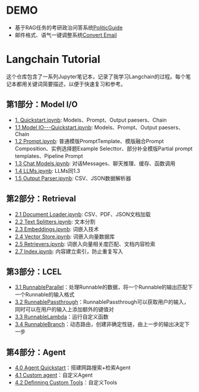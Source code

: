# DEMO

+ 基于RAG任务的考研政治问答系统[PoliticGuide](https://github.com/ustbChengzhao/Langchain_Tutorial/tree/main/PoliticGuide)
+ 邮件格式、语气一键调整系统[Convert Email](https://github.com/ustbChengzhao/Langchain_Tutorial/tree/main/Convert_email)

# Langchain Tutorial

这个仓库包含了一系列Jupyter笔记本，记录了我学习Langchain的过程。每个笔记本都用关键词简要描述，以便于快速复习和参考。

## 第1部分：Model I/O

- [1. Quickstart.ipynb](https://github.com/ustbChengzhao/Langchain_Tutorial/blob/main/langchain_tutorial/1.%20quickstart.ipynb): Models、Prompt、Output paesers、Chain
- [1.1 Model IO---Quickstart.ipynb](https://github.com/ustbChengzhao/Langchain_Tutorial/blob/main/langchain_tutorial/1.1%20Model%20IO---Quickstart%20.ipynb): Models、Prompt、Output paesers、Chain
- [1.2 Prompt.ipynb](https://github.com/ustbChengzhao/Langchain_Tutorial/blob/main/langchain_tutorial/1.2%20Prompt.ipynb): 普通模版PromptTemplate、模版融合Prompt Composition、实例选择题Example Selecttor、部分补全模版Partial prompt templates、Pipeline Prompt
- [1.3 Chat Models.ipynb](https://github.com/ustbChengzhao/Langchain_Tutorial/blob/main/langchain_tutorial/1.3%20Chat%20Models.ipynb): 对话Messages、聊天推理、缓存、函数调用
- [1.4 LLMs.ipynb](https://github.com/ustbChengzhao/Langchain_Tutorial/blob/main/langchain_tutorial/1.4%20LLMs.ipynb): LLMs同1.3
- [1.5 Output Parser.ipynb](https://github.com/ustbChengzhao/Langchain_Tutorial/blob/main/langchain_tutorial/1.5%20Output%20parser.ipynb): CSV、JSON数据解析器

## 第2部分：Retrieval

- [2.1 Document Loader.ipynb](https://github.com/ustbChengzhao/Langchain_Tutorial/blob/main/langchain_tutorial/2.1%20Document%20Loader.ipynb): CSV、PDF、JSON文档加载
- [2.2 Text Splitters.ipynb](https://github.com/ustbChengzhao/Langchain_Tutorial/blob/main/langchain_tutorial/2.2%20Text%20Splitters.ipynb): 文本分割
- [2.3 Embeddings.ipynb](https://github.com/ustbChengzhao/Langchain_Tutorial/blob/main/langchain_tutorial/2.3%20Embeddings.ipynb): 词嵌入技术
- [2.4 Vector Store.ipynb](https://github.com/ustbChengzhao/Langchain_Tutorial/blob/main/langchain_tutorial/2.4%20Vector%20Store.ipynb): 词嵌入向量数据库
- [2.5 Retrievers.ipynb](https://github.com/ustbChengzhao/Langchain_Tutorial/blob/main/langchain_tutorial/2.5%20Retrievers.ipynb): 词嵌入向量相关度匹配、文档内容检索
- [2.7 Index.ipynb](https://github.com/ustbChengzhao/Langchain_Tutorial/blob/main/langchain_tutorial/2.7%20Index.ipynb): 内容建立索引，防止重复写入

## 第3部分：LCEL

+ [3.1 RunnableParallel](https://github.com/ustbChengzhao/Langchain_Tutorial/blob/main/langchain_tutorial/3.1RunnableParallel.ipynb)：处理Runnable的数据，将一个Runnable的输出匹配下一个Runnable的输入格式
+ [3.2 RunnablePassthrough](https://github.com/ustbChengzhao/Langchain_Tutorial/blob/main/langchain_tutorial/3.2%20RunnablePassthrough.ipynb)：RunnablePassthrough可以获取用户的输入，同时可以在用户的输入上添加额外的键值对
+ [3.3 RunnableLambda](https://github.com/ustbChengzhao/Langchain_Tutorial/blob/main/langchain_tutorial/3.3%20RunnableLambda.ipynb)：运行自定义函数
+ [3.4 RunnableBranch](https://github.com/ustbChengzhao/Langchain_Tutorial/blob/main/langchain_tutorial/3.4%20RunnableBranch.ipynb)：动态路由，创建非确定性链，由上一步的输出决定下一步

## 第4部分：Agent

+ [4.0 Agent Quickstart](https://github.com/ustbChengzhao/Langchain_Tutorial/blob/main/langchain_tutorial/4.0%20Agent%20Quickstart.ipynb)：搭建网路搜索+检索Agent
+ [4.1 Custom agent](https://github.com/ustbChengzhao/Langchain_Tutorial/blob/main/langchain_tutorial/4.1%20Custom%20agent.ipynb)：自定义Agent
+ [4.2 Definning Custom Tools](https://github.com/ustbChengzhao/Langchain_Tutorial/blob/main/langchain_tutorial/4.2%20Definning%20Custom%20Tools.ipynb)：自定义Tools
